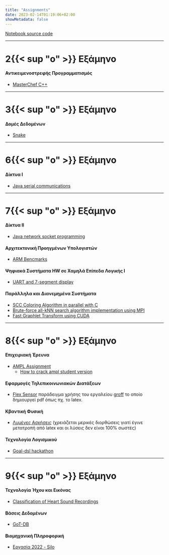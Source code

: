 ```yaml
---
title: "Assignments"
date: 2023-02-14T01:19:06+02:00
showMetadata: false
---
```


[Notebook source code](https://github.com/johnstef99/notebook)

---------

2{{< sup "ο" >}} Εξάμηνο
=============

#### Αντικειμενοστρεφής Προγραμματισμός
* [MasterChef C++](https://github.com/johnstef99/oop-auth)

---------

3{{< sup "ο" >}} Εξάμηνο
=============

#### Δομές Δεδομένων
* [Snake](https://github.com/johnstef99/data_structures_auth)

---------

6{{< sup "ο" >}} Εξάμηνο
=============

#### Δίκτυα Ι
* [Java serial communications ](https://github.com/johnstef99/ithakiJavaSerialCommunication)

---------

7{{< sup "ο" >}} Εξάμηνο
=============

#### Δίκτυα ΙΙ
* [Java network socket programming](https://github.com/johnstef99/networks_2)

#### Αρχιτεκτονική Προηγμένων Υπολογιστών
* [ARM Bencmarks](https://github.com/johnstef99/computer_architecture)

#### Ψηφιακά Συστήματα HW σε Χαμηλά Επίπεδα Λογικής Ι
* [UART and 7-segment display](https://github.com/johnstef99/hw1-auth)

#### Παράλληλα και Διανεμημένα Συστήματα
* [SCC Coloring Algorithm in parallel with C](https://github.com/johnstef99/scc_madness)
* [Brute-force all-kNN search algorithm implementation using MPI](https://github.com/johnstef99/mpi-nextdoor)
* [Fast Graphlet Transform using CUDA](https://github.com/johnstef99/fglt_aorl)

---------

8{{< sup "ο" >}} Εξάμηνο
=============

#### Επιχειριακή Έρευνα
* [AMPL Assignment](operational_research)
  * [How to crack ampl student version](/posts/crack-ampl)

#### Εφαρμογές Τηλεπικοινωνιακών Διατάξεων
* [Flex Sensor](https://github.com/johnstef99/groff-examples/tree/master/flex_sensor_pdf)
  παράδειγμα χρήσης του εργαλείου [groff](https://www.gnu.org/software/groff/)
  το οποίο δημιουργεί pdf όπως πχ. το latex.

#### Κβαντική Φυσική
* [Λυμένες Ασκήσεις](quantum_physics)
(χρειάζεται μερικές διορθώσεις γιατί έγινε μετατροπή από latex και οι λύσεις δεν
είναι 100% σωστές)

#### Τεχνολογία Λογισμικού
* [Goal-dsl hackathon](https://github.com/johnstef99/goal-dsl-hackathon)

---------

9{{< sup "ο" >}} Εξάμηνο
=============

#### Τεχνολογία Ήχου και Εικόνας
* [Classification of Heart Sound Recordings](https://github.com/johnstef99/tech_of_sound_and_image)

#### Βάσεις Δεδομένων
* [GoT-DB](https://github.com/johnstef99/GoT-db-auth)

#### Βιομηχανική Πληροφορική
* [Εργασία 2022 - Silo](https://drive.google.com/drive/folders/1oSPkj8ns8Ju46sB1Oqd6e721F65jyWk4?usp=sharing)
